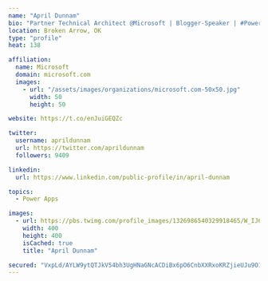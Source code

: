 ```yaml
---
name: "April Dunnam"
bio: "Partner Technical Architect @Microsoft | Blogger-Speaker | #PowerApps, #PowerAutomate, #Office365, #SharePoint | #WIT | #Karaoke Queen"
location: Broken Arrow, OK
type: "profile"
heat: 138

affiliation:
  name: Microsoft
  domain: microsoft.com
  images:
    - url: "/assets/images/organizations/microsoft.com-50x50.jpg"
      width: 50
      height: 50

website: https://t.co/enJuiGEQZc

twitter:
  username: aprildunnam
  url: https://twitter.com/aprildunnam
  followers: 9409

linkedin:
  url: https://www.linkedin.com/public-profile/in/april-dunnam

topics:
  - Power Apps

images:
  - url: https://pbs.twimg.com/profile_images/1326986540329918465/W_IJ6Ih2_400x400.jpg
    width: 400
    height: 400
    isCached: true
    title: "April Dunnam"

secured: "VxpLd/AYLW9ytQTJkV54bh3UgHNaGNcACDiBx6pO6CnbXXRxoKRZjieUJu9O1aUeruEPuSvgDL2uyq6Jx+Jt7CjmeiMa+UifPLBsMa8s7v/AVAYMvP6SEIXNdU8Mmfq1dPjSneNDY/FBV57e8JwxqAlI791Y6gQ288nefYSbpG5djADQJyaLBZQyqu8wCEU2qhDCU7+0BKlvYVMpbjVMM6C7VmqVaQu40Zu17I7y5eqvaeJ7zEdN17gfT3lYmuSCjnPXFCNQMKMmM9vYtWVvZroWXZutBKa4YoWv+IdB1ZHfl3ZVZ332lasBwTZCEI4+MfIUIwdE23z8CFL2TCeJItGYVFlLHfWPyPf/kllLOTsWacHO+VVZ0MObyL0O4ovL50U9eQ0UMNRvZOjhlKVZ2P4DT1zPIwG+luuc8Uy8CBI=;zuvb2p9LqSMOoXSrOlacaQ=="
---
```


